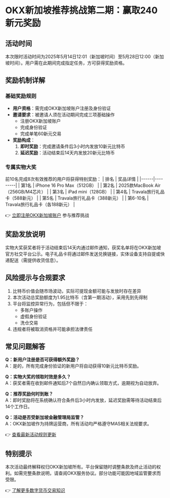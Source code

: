 # OKX新加坡推荐挑战第二期：赢取240新元奖励

## 活动时间
本次限时活动时间为2025年5月14日12:01（新加坡时间）至5月28日12:00（新加坡时间）。用户需在此期间完成指定任务，方可获得奖励资格。

## 奖励机制详解

### 基础奖励规则
- **用户资格**：需完成OKX新加坡账户注册及身份验证
- **邀请要求**：被邀请人须在活动期间完成三项基础操作
  - 注册OKX新加坡账户
  - 完成身份验证
  - 完成单笔60新元交易
- **奖励构成**：
  1. **即时奖励**：完成邀请条件后3小时内发放10新元比特币
  2. **延迟奖励**：活动结束后14天内发放20新元比特币

### 专属实物大奖
前10名完成8次有效推荐的用户将获得特别奖励：
| 排名 | 奖品详情 |
|------|---------|
| 第1名 | iPhone 16 Pro Max（512GB） |
| 第2名 | 2025款MacBook Air（256GB/M4芯片） |
| 第3名 | iPad mini（128GB） |
| 第4名 | Travala旅行礼品卡（588新元） |
| 第5名 | Travala旅行礼品卡（388新元） |
| 第6-10名 | Travala旅行礼品卡（各188新元） |

👉 [立即注册OKX新加坡账户](https://bit.ly/okx_welcome) 参与推荐挑战

## 奖励发放说明
实物大奖获奖者将于活动结束后14天内通过邮件通知，获奖名单将在OKX新加坡官方社交平台公示。电子礼品卡将通过邮件发送兑换链接，实体设备支持自提或快递配送（需提供收货信息）。

## 风险提示与合规要求
1. 比特币价值会随市场波动，实际可提现金额可能与发放时存在差异
2. 本次活动总奖励额度为1.95比特币（含第一期活动），采用先到先得制
3. 平台将监控异常行为，包括但不限于：
   - 多账户操作
   - 虚假身份验证
   - 洗仓交易
4. 违规者将被取消资格并可能承担法律责任

## 常见问题解答

**Q：新用户注册是否可获得额外奖励？**  
A：是的，所有完成身份验证的新用户将自动获得10新元比特币奖励。

**Q：实物大奖的领取时效是多久？**  
A：获奖者需在收到邮件通知后7个自然日内确认领取方式，逾期视为自动放弃。

**Q：推荐奖励何时到账？**  
A：即时奖励将在系统确认符合条件后3小时内发放，延迟奖励需等待活动结束后14个工作日。

**Q：活动是否受新加坡金融管理局监管？**  
A：OKX新加坡作为持牌运营商，所有活动均严格遵守MAS相关法规要求。

👉 [查看最新活动规则更新](https://bit.ly/okx_welcome) 

## 特别提示
本次活动最终解释权归OKX新加坡所有。平台保留随时调整条款及终止活动的权利。如需完整条款说明，请查阅OKX服务协议。部分功能可能因地域监管要求而受限。

👉 [了解更多数字货币交易知识](https://bit.ly/okx_welcome)